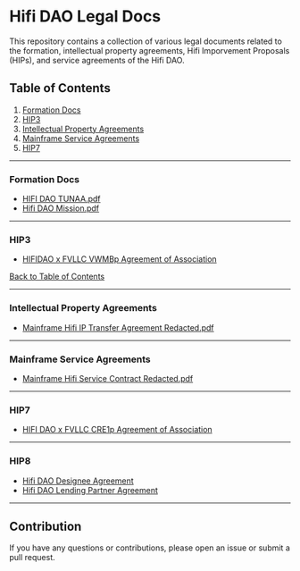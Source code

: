 # Hifi DAO Legal Docs

This repository contains a collection of various legal documents related to the formation, intellectual property agreements, Hifi Imporvement Proposals (HIPs), and service agreements of the Hifi DAO.

## Table of Contents

1. [Formation Docs](#formation-docs)
2. [HIP3](#hip3)
3. [Intellectual Property Agreements](#intellectual-property-agreements)
4. [Mainframe Service Agreements](#mainframe-service-agreements)
5. [HIP7](#hip7)

---

### Formation Docs

- [HIFI DAO TUNAA.pdf](./Formation%20Docs/HIFI%20DAO%20TUNAA.pdf)
- [Hifi DAO Mission.pdf](./Formation%20Docs/Hifi%20DAO%20Mission.pdf)

---

### HIP3

- [HIFIDAO x FVLLC VWMBp Agreement of Association](./HIP3/HIFIDAO%20FVLLC%20Contract.pdf)

[Back to Table of Contents](#table-of-contents)

---

### Intellectual Property Agreements

- [Mainframe Hifi IP Transfer Agreement Redacted.pdf](./Intellectual%20Property%20Agreements/Mainframe%20Hifi%20IP%20Transfer%20Agreement%20Redacted.pdf)

---

### Mainframe Service Agreements

- [Mainframe Hifi Service Contract Redacted.pdf](./Mainframe%20Service%20Agreements/Mainframe%20Hifi%20Service%20Contract%20Redacted.pdf)

---

### HIP7

- [HIFI DAO x FVLLC CRE1p Agreement of Association](./HIP7/Hifi%20DAO%20x%20FVLLC%20CRE1p.pdf)

---


### HIP8
- [Hifi DAO Designee Agreement](./HIP8/Hifi%20DAO%20Designee%20Agreement.pdf)
- [Hifi DAO Lending Partner Agreement](./HIP8/Hifi%20DAO%20Lending%20Partner%20Agreement.pdf)

---

## Contribution

If you have any questions or contributions, please open an issue or submit a pull request.
